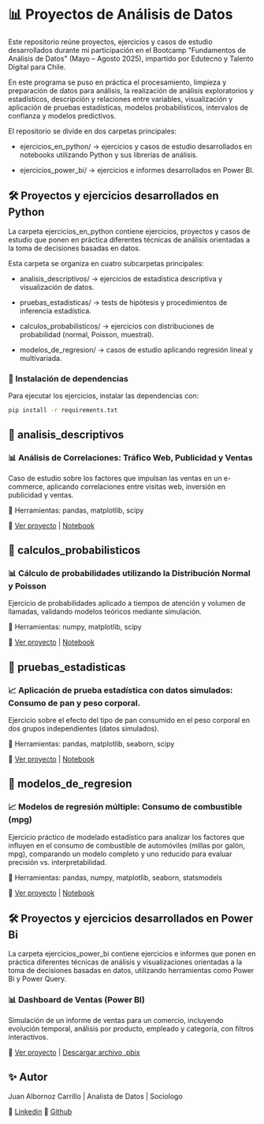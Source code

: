# 📊 Proyectos de Análisis de Datos

Este repositorio reúne proyectos, ejercicios y casos de estudio desarrollados durante mi participación en el Bootcamp "Fundamentos de Análisis de Datos" (Mayo – Agosto 2025), impartido por Edutecno y Talento Digital para Chile.

En este programa se puso en práctica el procesamiento, limpieza y preparación de datos para análisis, la realización de análisis exploratorios y estadísticos, descripción y relaciones entre variables, visualización y aplicación de pruebas estadísticas, modelos probabilísticos, intervalos de confianza y modelos predictivos.

El repositorio se divide en dos carpetas principales:

- ejercicios_en_python/ → ejercicios y casos de estudio desarrollados en notebooks utilizando Python y sus librerías de análisis.

- ejercicios_power_bi/ → ejercicios e informes desarrollados en Power BI.

## 🛠️ Proyectos y ejercicios desarrollados en Python

La carpeta ejercicios_en_python contiene ejercicios, proyectos y casos de estudio que ponen en práctica diferentes técnicas de análisis orientadas a la toma de decisiones basadas en datos.

Esta carpeta se organiza en cuatro subcarpetas principales:

- analisis_descriptivos/ → ejercicios de estadística descriptiva y visualización de datos.

- pruebas_estadisticas/ → tests de hipótesis y procedimientos de inferencia estadística.

- calculos_probabilisticos/ → ejercicios con distribuciones de probabilidad (normal, Poisson, muestral).

- modelos_de_regresion/ → casos de estudio aplicando regresión lineal y multivariada.

### 📌 Instalación de dependencias 

Para ejecutar los ejercicios, instalar las dependencias con:

```bash
pip install -r requirements.txt
```

## 📂 analisis_descriptivos

### 📊 Análisis de Correlaciones: Tráfico Web, Publicidad y Ventas

Caso de estudio sobre los factores que impulsan las ventas en un e-commerce, aplicando correlaciones entre visitas web, inversión en publicidad y ventas.  

🔧 Herramientas: pandas, matplotlib, scipy   

📎 [Ver proyecto](https://github.com/JuanAlbornoz32/Proyectos_Bootcamp_Analisis_de_Datos/blob/main/ejercicios_en_python/analisis_descriptivos/analisis_de_correlaciones/reame.md) | [Notebook](https://github.com/JuanAlbornoz32/Proyectos_Bootcamp_Analisis_de_Datos/blob/main/ejercicios_en_python/analisis_descriptivos/analisis_de_correlaciones/analisis_de_correlaciones.ipynb)

## 📂 calculos_probabilisticos

### 📊 Cálculo de probabilidades utilizando la Distribución Normal y Poisson

Ejercicio de probabilidades aplicado a tiempos de atención y volumen de llamadas, validando modelos teóricos mediante simulación.  

🔧 Herramientas: numpy, matplotlib, scipy 

📎 [Ver proyecto](https://github.com/JuanAlbornoz32/Proyectos_Bootcamp_Analisis_de_Datos/blob/main/ejercicios_en_python/calculos_probabilisticos/distribucion_normal_poisson/reame.md) | [Notebook](https://github.com/JuanAlbornoz32/Proyectos_Bootcamp_Analisis_de_Datos/blob/main/ejercicios_en_python/calculos_probabilisticos/distribucion_normal_poisson/distribucion_normal_poisson.ipynb)

## 📂 pruebas_estadisticas

### 📈 Aplicación de prueba estadística con datos simulados: Consumo de pan y peso corporal.

Ejercicio sobre el efecto del tipo de pan consumido en el peso corporal en dos grupos independientes (datos simulados).  

🔧 Herramientas: pandas, matplotlib, seaborn, scipy  

📎 [Ver proyecto](https://github.com/JuanAlbornoz32/Proyectos_Bootcamp_Analisis_de_Datos/blob/main/ejercicios_en_python/pruebas_estad%C3%ADsticas/experimento_pan_y_cambio_peso/readme.md) | [Notebook](https://github.com/JuanAlbornoz32/Proyectos_Bootcamp_Analisis_de_Datos/blob/main/ejercicios_en_python/pruebas_estad%C3%ADsticas/experimento_pan_y_cambio_peso/prueba_t_de_student.ipynb)

## 📂 modelos_de_regresion

### 📈 Modelos de regresión múltiple: Consumo de combustible (mpg)

Ejercicio práctico de modelado estadístico para analizar los factores que influyen en el consumo de combustible de automóviles (millas por galón, mpg), comparando un modelo completo y uno reducido para evaluar precisión vs. interpretabilidad.

🔧 Herramientas: pandas, numpy, matplotlib, seaborn, statsmodels

📎 [Ver proyecto](https://github.com/JuanAlbornoz32/Proyectos_Bootcamp_Analisis_de_Datos/blob/main/ejercicios_en_python/modelos_de_regresion/regresion_multiple/readme.md) | [Notebook](https://github.com/JuanAlbornoz32/Proyectos_Bootcamp_Analisis_de_Datos/blob/main/ejercicios_en_python/modelos_de_regresion/regresion_multiple/ejercicio_millas_por_galon.ipynb)

## 🛠️ Proyectos y ejercicios desarrollados en Power Bi

La carpeta ejercicios_power_bi contiene ejercicios e informes que ponen en práctica diferentes técnicas de análisis y visualizaciones orientadas a la toma de decisiones basadas en datos, utilizando herramientas como Power Bi y Power Query.

### 📊 Dashboard de Ventas (Power BI)

Simulación de un informe de ventas para un comercio, incluyendo evolución temporal, análisis por producto, empleado y categoría, con filtros interactivos.  

  📎 [Ver proyecto](https://github.com/JuanAlbornoz32/Proyectos_Bootcamp_Analisis_de_Datos/blob/main/ejercicios_power_bi/analisis_de_ventas/readme.md) | [Descargar archivo .pbix ](https://github.com/JuanAlbornoz32/Proyectos_Bootcamp_Analisis_de_Datos/raw/main/ejercicios_power_bi/analisis_de_ventas/informe_de_ventas.pbix)


## ✨ Autor

Juan Albornoz Carrillo | Analista de Datos | Sociologo 

📌 [Linkedin](https://www.linkedin.com/in/juan-albornoz-carrillo/)
📌 [Github](https://github.com/JuanAlbornoz32)


